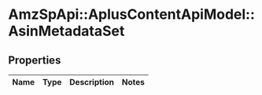 # AmzSpApi::AplusContentApiModel::AsinMetadataSet

## Properties
Name | Type | Description | Notes
------------ | ------------- | ------------- | -------------

